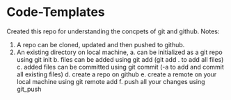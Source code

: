 # Code-Templates

Created this repo for understanding the concpets of git and github.
Notes:
1. A repo can be cloned, updated and then pushed to github.
2. An existing directory on local machine,
	a. can be initialized as a git repo using git init
	b. files can be added using git add (git add . to add all files)
	c. added files can be committed using git commit (-a to add and commit all existing files)
	d. create a repo on github
	e. create a remote on your local machine using git remote add
	f. push all your changes using git_push
